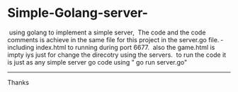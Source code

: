 # Simple-Golang-server-
­
using golang to implement a simple server,
­
The code and the code comments is achieve in the same file for this project in the server.go file.
­
including index.html to running during port 6677. 
­
also the game.html is impty iys just for change the direcotry using the servers.
­
to run the code it is just as any simple server go code using " go run server.go"
­
__________________________________________________________________________________
Thanks 
